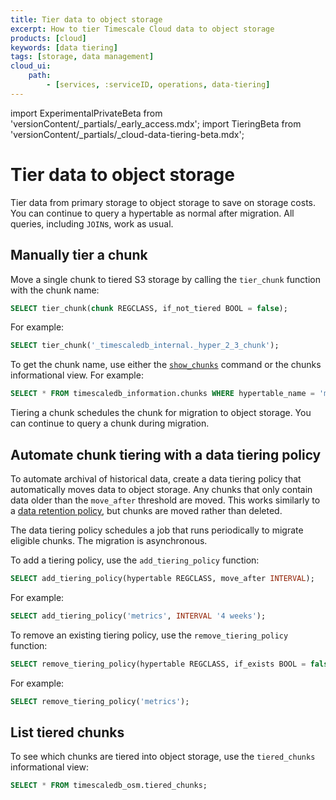 ```yaml
---
title: Tier data to object storage
excerpt: How to tier Timescale Cloud data to object storage
products: [cloud]
keywords: [data tiering]
tags: [storage, data management]
cloud_ui:
    path:
        - [services, :serviceID, operations, data-tiering]
---
```


import ExperimentalPrivateBeta from 'versionContent/_partials/_early_access.mdx';
import TieringBeta from 'versionContent/_partials/_cloud-data-tiering-beta.mdx';

# Tier data to object storage

Tier data from primary storage to object storage to save on storage costs. You
can continue to query a hypertable as normal after migration. All queries,
including `JOIN`s, work as usual.

<ExperimentalPrivateBeta />

## Manually tier a chunk

Move a single chunk to tiered S3 storage by calling the `tier_chunk` function
with the chunk name:

```sql
SELECT tier_chunk(chunk REGCLASS, if_not_tiered BOOL = false);
```

For example:

```sql
SELECT tier_chunk('_timescaledb_internal._hyper_2_3_chunk');
```

To get the chunk name, use either the [`show_chunks`][show_chunks] command or
the chunks informational view. For example:

```sql
SELECT * FROM timescaledb_information.chunks WHERE hypertable_name = 'metrics';
```

Tiering a chunk schedules the chunk for migration to object storage. You can
continue to query a chunk during migration.

## Automate chunk tiering with a data tiering policy

To automate archival of historical data, create a data tiering policy that
automatically moves data to object storage. Any chunks that only contain data
older than the `move_after` threshold are moved. This works similarly to a
[data retention policy][data-retention], but chunks are moved rather than deleted.

The data tiering policy schedules a job that runs periodically to migrate
eligible chunks. The migration is asynchronous.

To add a tiering policy, use the `add_tiering_policy` function:

```sql
SELECT add_tiering_policy(hypertable REGCLASS, move_after INTERVAL);
```

For example:

```sql
SELECT add_tiering_policy('metrics', INTERVAL '4 weeks');
```

To remove an existing tiering policy, use the `remove_tiering_policy` function:

```sql
SELECT remove_tiering_policy(hypertable REGCLASS, if_exists BOOL = false);
```

For example:

```sql
SELECT remove_tiering_policy('metrics');
```

## List tiered chunks

To see which chunks are tiered into object storage, use the `tiered_chunks`
informational view:

```sql
SELECT * FROM timescaledb_osm.tiered_chunks;
```

[data-retention]: /use-timescale/:currentVersion:/data-retention/
[show_chunks]: /api/:currentVersion:/hypertable/show_chunks/
